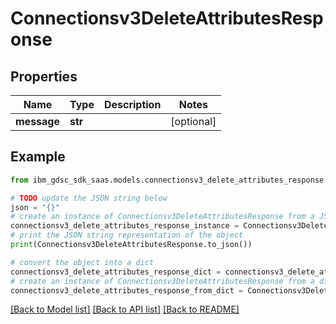 # Connectionsv3DeleteAttributesResponse


## Properties

Name | Type | Description | Notes
------------ | ------------- | ------------- | -------------
**message** | **str** |  | [optional] 

## Example

```python
from ibm_gdsc_sdk_saas.models.connectionsv3_delete_attributes_response import Connectionsv3DeleteAttributesResponse

# TODO update the JSON string below
json = "{}"
# create an instance of Connectionsv3DeleteAttributesResponse from a JSON string
connectionsv3_delete_attributes_response_instance = Connectionsv3DeleteAttributesResponse.from_json(json)
# print the JSON string representation of the object
print(Connectionsv3DeleteAttributesResponse.to_json())

# convert the object into a dict
connectionsv3_delete_attributes_response_dict = connectionsv3_delete_attributes_response_instance.to_dict()
# create an instance of Connectionsv3DeleteAttributesResponse from a dict
connectionsv3_delete_attributes_response_from_dict = Connectionsv3DeleteAttributesResponse.from_dict(connectionsv3_delete_attributes_response_dict)
```
[[Back to Model list]](../README.md#documentation-for-models) [[Back to API list]](../README.md#documentation-for-api-endpoints) [[Back to README]](../README.md)


